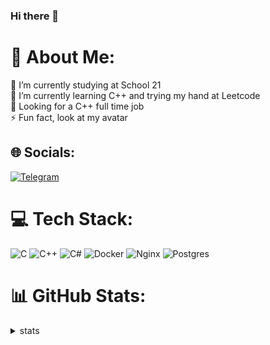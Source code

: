 ### Hi there 👋

# 💫 About Me:
🔭 I’m currently studying at School 21<br>
🌱 I’m currently learning C++ and trying my hand at Leetcode<br>
🔎 Looking for a C++ full time job<br>
⚡ Fun fact, look at my avatar


## 🌐 Socials:
[![Telegram](https://img.shields.io/badge/telegram-white?style=for-the-badge&logo=telegram)](https://t.me/narzaru)


# 💻 Tech Stack:
![C](https://img.shields.io/badge/c-%2300599C.svg?style=for-the-badge&logo=c&logoColor=white) ![C++](https://img.shields.io/badge/c++-%2300599C.svg?style=for-the-badge&logo=c%2B%2B&logoColor=white) ![C#](https://img.shields.io/badge/c%23-%23239120.svg?style=for-the-badge&logo=c-sharp&logoColor=white) ![Docker](https://img.shields.io/badge/docker-%230db7ed.svg?style=for-the-badge&logo=docker&logoColor=white) ![Nginx](https://img.shields.io/badge/nginx-%23009639.svg?style=for-the-badge&logo=nginx&logoColor=white) ![Postgres](https://img.shields.io/badge/postgres-%23316192.svg?style=for-the-badge&logo=postgresql&logoColor=white)


# 📊 GitHub Stats:
<details> <summary>stats </summary>
  
![](https://github-readme-streak-stats.herokuapp.com/?user=Narzaru&theme=light&hide_border=false)<br/>
![](https://github-readme-stats.vercel.app/api/top-langs/?username=Narzaru&theme=light&hide_border=false&include_all_commits=true&count_private=true&layout=compact)

</details>
